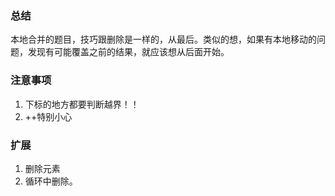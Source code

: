 ### 总结

  本地合并的题目，技巧跟删除是一样的，从最后。类似的想，如果有本地移动的问题，发现有可能覆盖之前的结果，就应该想从后面开始。

### 注意事项

  1. 下标的地方都要判断越界！！
  2. ++特别小心

### 扩展
  
  1. 删除元素
  2. 循环中删除。

